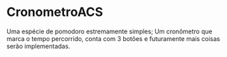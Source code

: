 # CronometroACS
Uma espécie de pomodoro estremamente simples; Um cronômetro que marca o tempo percorrido, conta com 3 botões e futuramente mais coisas serão implementadas.
